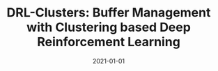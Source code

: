 ---
title: "DRL-Clusters: Buffer Management with Clustering based Deep Reinforcement Learning"
collection: publications
permalink: /publication/2021-01-01-DRL-Clusters-Buffer-Management-with-Clustering-based-Deep-Reinforcement-Learning
pubtype: conference
date: 2021-01-01
venue: 'In the proceedings of NeurIPS 2021 Workshop on Databases and AI'
authors:  Kai Li,  Qi Zhang,  Lei Yu,  Hong Min
citation: ' Kai Li,  Qi Zhang,  Lei Yu,  Hong Min, &quot;DRL-Clusters: Buffer Management with Clustering based Deep Reinforcement Learning.&quot; In the proceedings of NeurIPS 2021 Workshop on Databases and AI, 2021.'
---